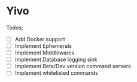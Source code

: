 # Yivo

Todos;
- [ ] Add Docker support
- [ ] Implement Ephemerals
- [ ] Implement Middlewares
- [ ] Implement Database logging sink
- [ ] Implement Beta/Dev version command servers 
- [ ] Implement whitelisted commands